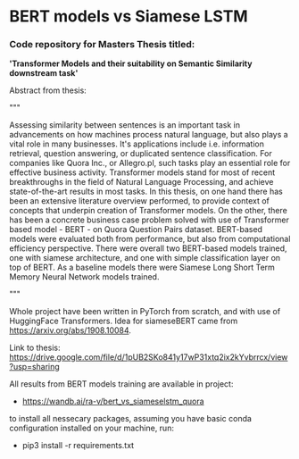 # BERT models vs Siamese LSTM

### Code repository for Masters Thesis titled:

<b>'Transformer Models and their suitability on Semantic Similarity downstream task'</b>

Abstract from thesis:

"""

Assessing similarity between sentences is an important task in advancements on how machines process natural language, but also plays a vital role in many businesses. It's applications include i.e. information retrieval, question answering, or duplicated sentence classification. For companies like Quora Inc., or Allegro.pl, such tasks play an essential role for effective business activity. Transformer models stand for most of recent breakthroughs in the field of Natural Language Processing, and achieve state-of-the-art results in most tasks. In this thesis, on one hand there has been an extensive literature overview performed, to provide context of concepts that underpin creation of Transformer models. On the other, there has been a concrete business case problem solved with use of Transformer based model - BERT - on Quora Question Pairs dataset. BERT-based models were evaluated both from performance, but also from computational efficiency perspective. There were overall two BERT-based models trained, one with siamese architecture, and one with simple classification layer on top of BERT. As a baseline models there were Siamese Long Short Term Memory Neural Network models trained.

"""

Whole project have been written in PyTorch from scratch, and with use of HuggingFace Transformers. Idea for siameseBERT came from https://arxiv.org/abs/1908.10084.

Link to thesis: https://drive.google.com/file/d/1pUB2SKo841y17wP31xtq2ix2kYvbrrcx/view?usp=sharing

All results from BERT models training are available in project:
- https://wandb.ai/ra-v/bert_vs_siameselstm_quora

to install all nessecary packages, assuming you have basic conda configuration installed on your machine, run:
- pip3 install -r requirements.txt
